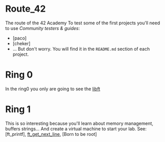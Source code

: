 # Route_42
The route of the 42 Academy
To test some of the first projects you'll need to use *Community testers & guides*:
- [paco]
- [cheker]
- ...
But don't worry. You will find it in the `README.md` section of each project.

# Ring 0
In the ring0 you only are going to see the [libft](https://github.com/aseth0/Route_42/blob/main/Libft/README.md)

# Ring 1
This is so interesting because you'll learn about memory management, buffers strings...
And create a virtual machine to start your lab.
See: [ft_printf], [ft_get_next_line](https://github.com/aseth0/Route_42/blob/main/get_next_line/README.md), [Born to be root]
